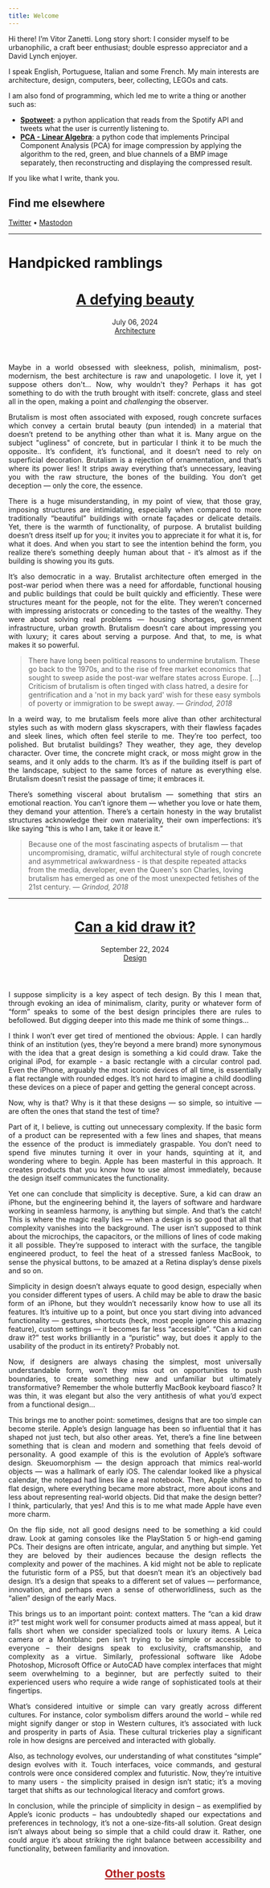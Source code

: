```yaml
---
title: Welcome
---
```


Hi there! I’m Vitor Zanetti. Long story short: I consider myself to be urbanophilic, a craft beer enthusiast; double espresso appreciator and a David Lynch enjoyer.

I speak English, Portuguese, Italian and some French. My main interests are architecture, design, computers, beer, collecting, LEGOs and cats.

I am also fond of programming, which led me to write a thing or another such as:

- **[Spotweet](https://github.com/vszanetti/spotweet)**: a python application that reads from the Spotify API and tweets what the user is currently listening to.
- **[PCA - Linear Algebra](https://github.com/vszanetti/pca_algebra)**: a python code that implements Principal Component Analysis (PCA) for image compression by applying the algorithm to the red, green, and blue channels of a BMP image separately, then reconstructing and displaying the compressed result.

If you like what I write, thank you.

<h2>Find me elsewhere</h2>

[Twitter](twitter.com/ocaligvla) • [Mastodon]()

***

# Handpicked ramblings

<header class="entry-header">
    <h1 class="entry-title"><a href="brutalism.md" rel="bookmark">A defying beauty</a></h2>
    <div class="entry-details">
        <div class="entry-date">
            <a>July 06, 2024</a>
        </div><div class="entry-topic">
            <a href="tags/architecture" rel="category tag">Architecture</a>
        </div></div></header>

<p align="justify">Maybe in a world obsessed with sleekness, polish, minimalism, post-modernism, the best architecture is raw and unapologetic. I love it, yet I suppose others don't... Now, why wouldn't they? Perhaps it has got something to do with the truth brought with itself: concrete, glass and steel all in the open, making a point and <em>challenging</em> the observer.</p>

<p align="justify">Brutalism is most often associated with exposed, rough concrete surfaces which convey a certain brutal beauty (pun intended) in a material that doesn’t pretend to be anything other than what it is. Many argue on the subject "ugliness" of concrete, but in particular I think it to be much the opposite.. It’s confident, it’s functional, and it doesn’t need to rely on superficial decoration. Brutalism is a rejection of ornamentation, and that’s where its power lies! It strips away everything that’s unnecessary, leaving you with the raw structure, the bones of the building. You don’t get deception — only the core, the essence.</p>

<p align="justify">There is a huge misunderstanding, in my point of view, that those gray, imposing structures are intimidating, especially when compared to more traditionally “beautiful” buildings with ornate façades or delicate details. Yet, there is the warmth of functionality, of purpose. A brutalist building doesn’t dress itself up for you; it invites you to appreciate it for what it is, for what it does. And when you start to see the intention behind the form, you realize there’s something deeply human about that - it’s almost as if the building is showing you its guts.</p>

<p align="justify">It’s also democratic in a way. Brutalist architecture often emerged in the post-war period when there was a need for affordable, functional housing and public buildings that could be built quickly and efficiently. These were structures meant for the people, not for the elite. They weren’t concerned with impressing aristocrats or conceding to the tastes of the wealthy. They were about solving real problems — housing shortages, government infrastructure, urban growth. Brutalism doesn’t care about impressing you with luxury; it cares about serving a purpose. And that, to me, is what makes it so powerful.</p>

<p align="justify">
<blockquote> There have long been political reasons to undermine brutalism. These go back to the 1970s, and to the rise of free market economics that sought to sweep aside the post-war welfare states across Europe. [...] Criticism of brutalism is often tinged with class hatred, a desire for gentrification and a 'not in my back yard' wish for these easy symbols of poverty or immigration to be swept away.
<em>— Grindod, 2018</em>
</blockquote>
</p>
<p align="justify">In a weird way, to me brutalism feels more alive than other architectural styles such as with modern glass skyscrapers, with their flawless façades and sleek lines, which often feel sterile to me. They’re too perfect, too polished. But brutalist buildings? They weather, they age, they develop character. Over time, the concrete might crack, or moss might grow in the seams, and it only adds to the charm. It’s as if the building itself is part of the landscape, subject to the same forces of nature as everything else. Brutalism doesn’t resist the passage of time; it embraces it.</p>

<p align="justify">There’s something visceral about brutalism — something that stirs an emotional reaction. You can’t ignore them — whether you love or hate them, they demand your attention. There’s a certain honesty in the way brutalist structures acknowledge their own materiality, their own imperfections: it’s like saying “this is who I am, take it or leave it.”</p>

<p align="justify">
<blockquote>
Because one of the most fascinating aspects of brutalism — that uncompromising, dramatic, wilful architectural style of rough concrete and asymmetrical awkwardness - is that despite repeated attacks from the media, developer, even the Queen's son Charles, loving brutalism has emerged as one of the most unexpected fetishes of the 21st century.
<em>— Grindod, 2018</em>
</blockquote>
</p>

***

<header class="entry-header">
    <h1 class="entry-title"><a href="canakiddrawit" rel="bookmark">Can a kid draw it?</a></h2>
    <div class="entry-details">
        <div class="entry-date">
            <a>September 22, 2024</a>
        </div><div class="entry-topic">
            <a href="tags/design" rel="category tag">Design</a>
        </div></div></header>

<p align="justify">I suppose simplicity is a key aspect of tech design. By this I mean that, through evoking an idea of minimalism, clarity, purity or whatever form of “form” speaks to some of the best design principles there are rules to befollowed. But digging deeper into this made me think of some things…

</p>

<p align="justify">I think I won’t ever get tired of mentioned the obvious: Apple. I can hardly think of an institution (yes, they’re beyond a mere brand) more synonymous with the idea that a great design is something a kid could draw. Take the original iPod, for example - a basic rectangle with a circular control pad. Even the iPhone, arguably the most iconic devices of all time, is essentially a flat rectangle with rounded edges. It’s not hard to imagine a child doodling these devices on a piece of paper and getting the general concept across.
</p>

<p align="justify">Now, why is that? Why is it that these designs — so simple, so intuitive — are often the ones that stand the test of time?</p>

<p align="justify">Part of it, I believe, is cutting out unnecessary complexity. If the basic form of a product can be represented with a few lines and shapes, that means the essence of the product is immediately graspable. You don’t need to spend five minutes turning it over in your hands, squinting at it, and wondering where to begin. Apple has been masterful in this approach. It creates products that you know how to use almost immediately, because the design itself communicates the functionality.</p>

<p align="justify">Yet one can conclude that simplicity is deceptive. Sure, a kid can draw an iPhone, but the engineering behind it, the layers of software and hardware working in seamless harmony, is anything but simple. And that’s the catch! This is where the magic really lies — when a design is so good that all that complexity vanishes into the background. The user isn’t supposed to think about the microchips, the capacitors, or the millions of lines of code making it all possible. They’re supposed to interact with the surface, the tangible engineered product, to feel the heat of a stressed fanless MacBook, to sense the physical buttons, to be amazed at a Retina display’s dense pixels and so on.

</p>

<p align="justify">Simplicity in design doesn’t always equate to good design, especially when you consider different types of users. A child may be able to draw the basic form of an iPhone, but they wouldn’t necessarily know how to use all its features. It’s intuitive up to a point, but once you start diving into advanced functionality — gestures, shortcuts (heck, most people ignore this amazing feature), custom settings — it becomes far less “accessible”. “Can a kid can draw it?” test works brilliantly in a “puristic” way, but does it apply to the usability of the product in its entirety? Probably not.

</p>

<p align="justify">Now, if designers are always chasing the simplest, most universally understandable form, won’t they miss out on opportunities to push boundaries, to create something new and unfamiliar but ultimately transformative? Remember the whole butterfly MacBook keyboard fiasco? It was thin, it was elegant but also the very antithesis of what you’d expect from a functional design…

</p>

<p align="justify">This brings me to another point: sometimes, designs that are too simple can become sterile. Apple’s design language has been so influential that it has shaped not just tech, but also other areas. Yet, there’s a fine line between something that is clean and modern and something that feels devoid of personality. A good example of this is the evolution of Apple’s software design. Skeuomorphism — the design approach that mimics real-world objects — was a hallmark of early iOS. The calendar looked like a physical calendar, the notepad had lines like a real notebook. Then, Apple shifted to flat design, where everything became more abstract, more about icons and less about representing real-world objects. Did that make the design better? I think, particularly, that yes! And this is to me what made Apple have even more charm.

</p>

<p align="justify">On the flip side, not all good designs need to be something a kid could draw. Look at gaming consoles like the PlayStation 5 or high-end gaming PCs. Their designs are often intricate, angular, and anything but simple. Yet they are beloved by their audiences because the design reflects the complexity and power of the machines. A kid might not be able to replicate the futuristic form of a PS5, but that doesn’t mean it’s an objectively bad design. It’s a design that speaks to a different set of values — performance, innovation, and perhaps even a sense of otherworldliness, such as the “alien” design of the early Macs.

</p>

<p align="justify">This brings us to an important point: context matters. The “can a kid draw it?” test might work well for consumer products aimed at mass appeal, but it falls short when we consider specialized tools or luxury items. A Leica camera or a Montblanc pen isn’t trying to be simple or accessible to everyone – their designs speak to exclusivity, craftsmanship, and complexity as a virtue. Similarly, professional software like Adobe Photoshop, Microsoft Office or AutoCAD have complex interfaces that might seem overwhelming to a beginner, but are perfectly suited to their experienced users who require a wide range of sophisticated tools at their fingertips.

</p>

<p align="justify">What’s considered intuitive or simple can vary greatly across different cultures. For instance, color symbolism differs around the world – while red might signify danger or stop in Western cultures, it’s associated with luck and prosperity in parts of Asia. These cultural trickeries play a significant role in how designs are perceived and interacted with globally.

</p>

<p align="justify">Also, as technology evolves, our understanding of what constitutes “simple” design evolves with it. Touch interfaces, voice commands, and gestural controls were once considered complex and futuristic. Now, they’re intuitive to many users - the simplicity praised in design isn’t static; it’s a moving target that shifts as our technological literacy and comfort grows.

</p>

<p align="justify">In conclusion, while the principle of simplicity in design – as exemplified by Apple’s iconic products – has undoubtedly shaped our expectations and preferences in technology, it’s not a one-size-fits-all solution. Great design isn’t always about being so simple that a child could draw it. Rather, one could argue it’s about striking the right balance between accessibility and functionality, between familiarity and innovation.

</p>

<header class="entry-header">
    <h2 class="entry-title"><a href="posts" style="color: #B22222;" rel="bookmark">Other posts</a></h1>
</header>
